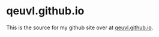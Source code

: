 # qeuvl.github.io
This is the source for my github site over at [qeuvl.github.io](https://qeuvl.github.io).